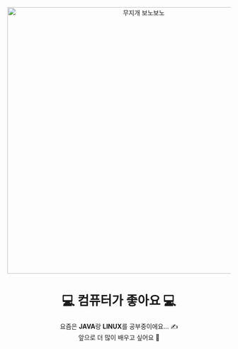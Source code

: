 <p align="center">
  <img src="https://raw.githubusercontent.com/yourusername/yourrepo/main/your_rainbow_image.png" width="600" alt="무지개 보노보노" />
</p>

<h1 align="center">
  💻 컴퓨터가 좋아요 💻
</h1>

<p align="center">  
  요즘은 <strong>JAVA</strong>랑 <strong>LINUX</strong>를 공부중이에요... ✍️  
  <br/>
  앞으로 더 많이 배우고 싶어요 🌱
</p>
